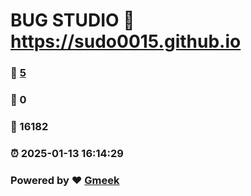 # BUG STUDIO :link: https://sudo0015.github.io 
### :page_facing_up: [5](https://sudo0015.github.io/tag.html) 
### :speech_balloon: 0 
### :hibiscus: 16182 
### :alarm_clock: 2025-01-13 16:14:29 
### Powered by :heart: [Gmeek](https://github.com/Meekdai/Gmeek)
